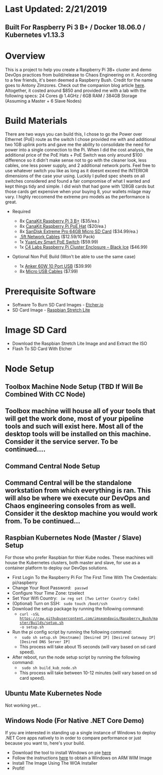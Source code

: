 # Last Updated: 2/21/2019
## Built For Raspberry Pi 3 B+ / Docker 18.06.0 / Kubernetes v1.13.3

# Overview
This is a project to help you create a Raspberry Pi 3B+ cluster and demo DevOps practices from build/release to Chaos Engineering on it. According to a few friends, it's been deemed a Raspberry Bush. Credit for the name goes to Antony Zimzores. Check out the companion blog article [here](https://www.seanasaservice.com/blog/raspberry-bush). Altogether, it costed around $850 and provided me with a lab with the following specs: 24 Cores @ 1.4GHz / 6GB RAM / 384GB Storage (Assuming a Master + 6 Slave Nodes)


# Build Materials
There are two ways you can build this, I chose to go the Power over Ethernet (PoE) route as the switch I chose provided me with and additional two 1GB uplink ports and gave me the ability to consolidate the need for power into a single connection to the Pi. When I did the cost analysis, the additional price of the PoE Hats + PoE Switch was only around $100 difference so it didn't make sense not to go with the cleaner look, less cables, one less power supply, and 2 additional network ports. Feel free to use whatever switch you like as long as it doesnt exceed the INTERIOR dimensions of the case your using. Luckily I pulled spec sheets on all switches considered and found a fair compromise of what I wanted and kept things tidy and simple. I did wish that had gone with 128GB cards but those cards get expensive when your buying 8, your wallets milage may vary. I highly reccomend the extreme pro models as the performance is great.

  - Required
    - 8x [CanaKit Raspberry Pi 3 B+](https://www.canakit.com/raspberry-pi-3-model-b-plus.html) ($35/ea.)
    - 8x [CanaKit Raspberry Pi PoE Hat](https://www.canakit.com/raspberry-pi-poe-hat.html) ($20/ea.)
    - 8x [SanDisk Extreme Pro 64GB Micro SD Card](https://www.bestbuy.com/site/sandisk-extreme-plus-64gb-microsdxc-uhs-i-memory-card/6282920.p?skuId=6282920) ($34.99/ea.)
    - [.5ft Network Cables](https://www.amazon.com/gp/product/B06Y4722LW) ($12.59/10 Pack)
    - 1x [YuanLey Smart PoE Switch](https://www.amazon.com/gp/product/B07H8YN9C3) ($59.99)
    - 1x [C4 Labs Raspberry Pi Cluster Enclosure – Black Ice](https://www.c4labs.com/product/8-slot-stackable-cluster-case-raspberry-pi-3b-and-other-single-board-computers-color-options/) ($46.99)

  - Optional Non PoE Build (Won't be able to use the same case)
    - 1x [Anker 60W 10 Port USB](https://www.amazon.com/Anker-10-Port-Charger-PowerPort-iPhone/dp/B00YRYS4T4) ($39.99)
    - 8x [Micro USB Cables](https://www.amazon.com/Sabrent-6-Pack-Premium-Cables-CB-UM61/dp/B011KMSNXM) ($7.99)
    

# Prerequisite Software
  - Software To Burn SD Card Images - [Etcher.io]()
  - SD Card Image - [Raspbian Stretch Lite]()
  

# Image SD Card
  - Download the Raspbian Stretch Lite Image and and Extract the ISO
  - Flash To SD Card With Etcher

# Node Setup
## Toolbox Machine Node Setup (TBD If Will Be Combined With CC Node)
Toolbox machine will house all of your tools that will get the work done, most of your pipeline tools and such will exist here. Most all of the desktop tools will be installed on this machine. Consider it the service server. To be continued....
 - 

## Command Central Node Setup
Command Central will be the standalone workstation from which everything is ran. This will also be where we execute our DevOps and Chaos engineering consoles from as well. Consider it the desktop machine you would work from. To be continued...
  -

## Raspbian Kubernetes Node (Master / Slave) Setup
For those who prefer Raspbian for thier Kube nodes. These machines will house the Kubernetes clusters, both master and slave, for use as a container platform to deploy our DevOps solutions.
  - First Login To the Raspberry Pi For The First Time With The Credentials: pi/raspberry
  - Change Your Root Password: <code> passwd </code>
  - Configure Your Time Zone: </code> tzselect </code>
  - Set Your Wifi Country: <code> iw reg set [Two Letter Country Code] </code>
  - (Optional) Turn on SSH: <code> sudo touch /boot/ssh </code>
  - Download the setup package by running the following command:
    - <code>curl -sSL https://raw.githubusercontent.com/imseandavis/Raspberry_Bush/master/Builds/setup.sh -o setup.sh</code>
  - Run the pi config script by running the following command:
    - <code> sudo sh setup.sh [Hostname] [Desired IP] [Desired Gateway IP] [Desired DNS Server IP]</code>
    - This process will take about 15 seconds (will vary based on sd card speed).
  - After reboot, run the node setup script by running the following command:
    - <code> sudo sh build_kub_node.sh</code>
    - This process will take between 10-12 minutes (will vary based on sd card speed).

## Ubuntu Mate Kubernetes Node
Not working yet...

## Windows Node (For Native .NET Core Demo)
If you are interested in standing up a single instance of Windows to deploy .NET Core apps natively to in order to compare performance or just because you want to, here's your build.
   - Download the tool to install Windows on pie [here](https://github.com/WOA-Project/WOA-Deployer-Rpi)
   - Follow the instructions [here](https://github.com/WOA-Project/guides/blob/master/GettingWOA.md) to obtain a Windows on ARM WIM Image
   - Install The Image Using The WOA Installer
   - Profit!
